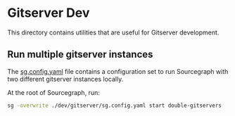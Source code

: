 # Gitserver Dev

This directory contains utilities that are useful for Gitserver development.

## Run multiple gitserver instances

The [sg.config.yaml](./sg.config.yaml) file contains a configuration set to run Sourcegraph with two different gitserver instances locally.

At the root of Sourcegraph, run:

```bash
sg -overwrite ./dev/gitserver/sg.config.yaml start double-gitservers
```
